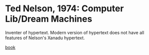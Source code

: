
# Ted Nelson, 1974: Computer Lib/Dream Machines

Inventer of hypertext. Modern version of hypertext does not have all features of Nelson's Xanadu hypertext.


[book](book)
